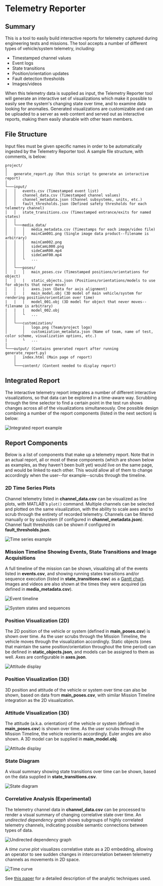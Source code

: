 Telemetry Reporter
===================

## Summary

This is a tool to easily build interactive reports for telemetry captured during engineering tests and missions. The tool accepts a number of different types of vehicle/system telemetry, including:

- Timestamped channel values
- Event logs
- State transitions
- Position/orientation updates
- Fault detection thresholds
- Images/videos

When this telemetry data is supplied as input, the Telemetry Reporter tool will generate an interactive set of visualizations which make it possible to easily see the system's changing state over time, and to examine data looking for anomalies. Generated visualizations are customizable and can be uploaded to a server as web content and served out as interactive reports, making them easily sharable with other team members.

## File Structure

Input files must be given specific names in order to be automatically ingested by the Telemetry Reporter tool. A sample file structure, with comments, is below:

```
project/
│
│   generate_report.py (Run this script to generate an interactive report)
│
└───input/
│   │   events.csv (Timestamped event list)
│   │   channel_data.csv (Timestamped channel values)
│   │   channel_metadata.json (Channel subsystems, units, etc.)
│   │   fault_thresholds.json (Defined safety thresholds for each telemetry channel)
│   │   state_transitions.csv (Timestamped entrance/exits for named states)
│   │
│   └───media_data/
│   │   │   media_metadata.csv (Timestamps for each image/video file)
│   │   │   mainCam001.png (Single image data product--filename is arbitrary)
│   │   │   mainCam002.png
│   │   │   sideCamL000.png
│   │   │   sideCamR00.mp4
│   │   │   sideCamF00.mp4
│   │   └   ...
│   │
│   └───poses/
│   │   │   main_poses.csv (Timestamped positions/orientations for object)
│   │   |   static_objects.json (Positions/orientations/models to use for objects that never move)
│   │   |   axes.json (Data for axis alignment)
|   |   |   main_model.obj (3D model of main vehicle/system for rendering position/orientation over time)
|   |   |   model_001.obj (3D model for object that never moves--filename is arbitrary)
|   |   |   model_002.obj
│   │   └   ...
│   │
│   └───customization/
│       │   logo.png (Team/project logo)
│       │   customization_metadata.json (Name of team, name of test, color scheme, visualization options, etc.)
|       └   ...
|
└───output/ (Contains generated report after running generate_report.py)
    │   index.html (Main page of report)
    │
    └───content/ (Content needed to display report)
```

## Integrated Report

The interactive telemetry report integrates a number of different interactive visualizations, so that data can be explored in a time-aware way. Scrubbing through the time selector to find a certain point in the test run shows changes across all of the visualizations simultaneously. One possible design combining a number of the report components (listed in the next section) is below:

![Integrated report example](readmeContent/possible_integrated_design.png)

## Report Components

Below is a list of components that make up a telemetry report. Note that in an actual report, all or most of these components (which are shown below as examples, as they haven't been built yet) would live on the same page, and would be linked to each other. This would allow all of them to change accordingly when the user--for example--scrubs through the timeline.

### 2D Time Series Plots

Channel telemetry listed in **channel_data.csv** can be visualized as line plots, with MATLAB's ```plot()``` command. Multiple channels can be selected and plotted on the same visualization, with the ability to scale axes and to scrub through the entirety of recorded telemetry. Channels can be filtered manually or by subsystem (if configured in **channel_metadata.json**). Channel fault thresholds can be shown if configured in **fault_thresholds.json**.

![Time series example](readmeContent/time_series_example.png)

### Mission Timeline Showing Events, State Transitions and Image Acquisitions

A full timeline of the mission can be shown, visualizing all of the events listed in **events.csv**, and showing running states transitions and/or sequence execution (listed in **state_transitions.csv**) as a [Gantt chart](https://en.wikipedia.org/wiki/Gantt_chart). Images and videos are also shown at the times they were acquired (as defined in **media_metadata.csv**).

![Event timeline](readmeContent/event_timeline.png)

![System states and sequences](readmeContent/system_states_and_sequences.png)

### Position Visualization (2D)

The 2D position of the vehicle or system (defined in **main_poses.csv**) is shown over time. As the user scrubs through the Mission Timeline, the vehicle moves through the visualization accordingly. Static objects (ones that maintain the same position/orientation throughout the time period) can be defined in **static_objects.json**, and models can be assigned to them as well. Axes are configurable in **axes.json**.

![Attitude display](readmeContent/positive_viz_2d.png)

### Position Visualization (3D)

3D position and attitude of the vehicle or system over time can also be shown, based on data from **main_poses.csv**, with similar Mission Timeline integration as the 2D visualization.


### Attitude Visualization (3D)

The attitude (a.k.a. orientation) of the vehicle or system (defined in **main_poses.csv**) is shown over time. As the user scrubs through the Mission Timeline, the vehicle reorients accordingly. Euler angles are also shown. A 3D model can be supplied in **main_model.obj**.

![Attitude display](readmeContent/attitude_display.png)

### State Diagram

A visual summary showing state transitions over time can be shown, based on the data supplied in **state_transitions.csv**.

![State diagram](readmeContent/state_diagram.png)

### Correlative Analysis (Experimental)

The telemetry channel data in **channel_data.csv** can be processed to render a visual summary of changing correlative state over time. An *undirected dependency graph* shows subgroups of highly correlated telemetry channels, indicating possible semantic connections between types of data.

![Undirected dependency graph](readmeContent/undirected_graph_example.png)

A *time curve plot* visualizes correlative state as a 2D embedding, allowing an operator to see sudden changes in intercorrelation between telemetry channels as movements in 2D space.

![Time curve](readmeContent/time_curve_example.png)

See [this paper](readmeContent/nathaniel_guy_masters_thesis.pdf) for a detailed description of the analytic techniques used.